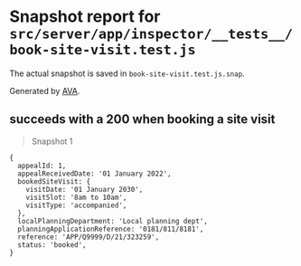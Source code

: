 # Snapshot report for `src/server/app/inspector/__tests__/book-site-visit.test.js`

The actual snapshot is saved in `book-site-visit.test.js.snap`.

Generated by [AVA](https://avajs.dev).

## succeeds with a 200 when booking a site visit

> Snapshot 1

    {
      appealId: 1,
      appealReceivedDate: '01 January 2022',
      bookedSiteVisit: {
        visitDate: '01 January 2030',
        visitSlot: '8am to 10am',
        visitType: 'accompanied',
      },
      localPlanningDepartment: 'Local planning dept',
      planningApplicationReference: '0181/811/8181',
      reference: 'APP/Q9999/D/21/323259',
      status: 'booked',
    }
